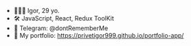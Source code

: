 - 🧑🏻‍🦱 Igor, 29 yo.
- 🛠 JavaScript, React, Redux ToolKit
- 📮 Telegram: @dontRememberMe
- 🧩 My portfolio:
https://privetigor999.github.io/portfolio-app/


